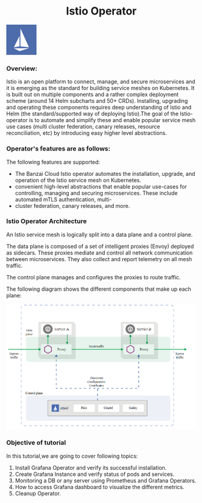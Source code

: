 <h1 align="center">Istio Operator</h1>

![Logo](_images/logo.PNG)


### Overview:

Istio is an open platform to connect, manage, and secure microservices and it is emerging as the standard for building service meshes on Kubernetes. It is built out on multiple components and a rather complex deployment scheme (around 14 Helm subcharts and 50+ CRDs). Installing, upgrading and operating these components requires deep understanding of Istio and Helm (the standard/supported way of deploying Istio).The goal of the Istio-operator is to automate and simplify these and enable popular service mesh use cases (multi cluster federation, canary releases, resource reconciliation, etc) by introducing easy higher level abstractions.


### Operator's features are as follows:

The following features are supported:

- The Banzai Cloud Istio operator automates the installation, upgrade, and operation of the Istio service mesh on Kubernetes. 
- convenient high-level abstractions that enable popular use-cases for controlling, managing and securing microservices. These include automated mTLS authentication, multi-  
- cluster federation, canary releases, and more.

### Istio Operator Architecture

An Istio service mesh is logically split into a data plane and a control plane.

The data plane is composed of a set of intelligent proxies (Envoy) deployed as sidecars. These proxies mediate and control all network communication between microservices. They also collect and report telemetry on all mesh traffic.

The control plane manages and configures the proxies to route traffic.

The following diagram shows the different components that make up each plane:

![](_images/arch.png)



### Objective of tutorial

In this tutorial,we are going to cover following topics:

1. Install Grafana Operator and verify its successful installation.
2. Create Grafana Instance and verify status of pods and services.
3. Monitoring a DB or any server using Prometheus and Grafana Operators.
4. How to access Grafana dashboard to visualize the different metrics.
5. Cleanup Operator.
